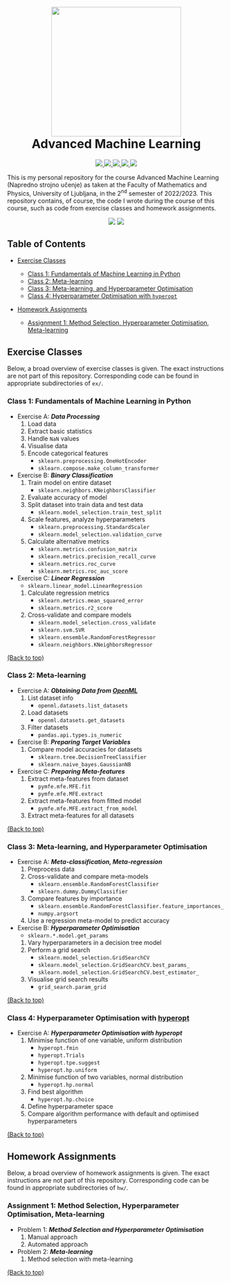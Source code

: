<h1 align="center">
  <br>
  <a href="https://www.fmf.uni-lj.si/en/"><img src="http://phd.fmf.uni-lj.si/img/logo.gif" width="300"></a>
  <br>
  Advanced Machine Learning
  <br>
</h1>

<p align="center">
  <a href="https://www.fmf.uni-lj.si/sl/imenik/238/todorovski-ljupco/">
    <img src="https://img.shields.io/badge/Professor-Ljup%C4%8Do%20Todorovski-red">
  </a>
  <a href="https://www.fmf.uni-lj.si/sl/imenik/1402/brence-jure/">
    <img src="https://img.shields.io/badge/Assistant-Jure%20Brence-red">
  </a>
  <a href="https://www.fmf.uni-lj.si/sl/imenik/273/osojnik-aljaz/">
    <img src="https://img.shields.io/badge/Assistant-Alja%C5%BE%20Osojnik-red">
  </a>
  <a href="https://www.fmf.uni-lj.si/sl/imenik/177/petkovic-matej/">
    <img src="https://img.shields.io/badge/Assistant-Matej%20Petkovi%C4%87-red">
  </a>
  <a href="https://github.com/nacezavrtanik">
    <img src="https://img.shields.io/badge/RepositoryOwner-Nace%20Zavrtanik-lightgrey">
  </a>
</p>


This is my personal repository for the course Advanced Machine Learning (Napredno strojno učenje) as taken at the
Faculty of Mathematics and Physics, University of Ljubljana, in the 2<sup>nd</sup> semester of 2022/2023. This
repository contains, of course, the code I wrote during the course of this course, such as code from exercise classes
and homework assignments.


<p align="center">
    <img src="https://img.shields.io/badge/python-3.10-9cf">
    <img src="https://img.shields.io/badge/venv-requirements.txt-9cf">
</p>


## Table of Contents

- [Exercise Classes](#exercise-classes)
  - [Class 1: Fundamentals of Machine Learning in Python](#class-1-fundamentals-of-machine-learning-in-python)
  - [Class 2: Meta-learning](#class-2-meta-learning)
  - [Class 3: Meta-learning, and Hyperparameter Optimisation](#class-3-meta-learning-and-hyperparameter-optimisation)
  - [Class 4: Hyperparameter Optimisation with `hyperopt`](#class-4-hyperparameter-optimisation-with-hyperopt)
  
- [Homework Assignments](#homework-assignments)
  - [Assignment 1: Method Selection, Hyperparameter Optimisation, Meta-learning](#assignment-1-method-selection-hyperparameter-optimisation-meta-learning)


## Exercise Classes

Below, a broad overview of exercise classes is given. The exact instructions are not part of this repository.
Corresponding code can be found in appropriate subdirectories of `ex/`.

### Class 1: Fundamentals of Machine Learning in Python

- Exercise A: ***Data Processing***
  1. Load data
  2. Extract basic statistics
  3. Handle `NaN` values
  4. Visualise data
  5. Encode categorical features
     - `sklearn.preprocessing.OneHotEncoder`
     - `sklearn.compose.make_column_transformer`
- Exercise B: ***Binary Classification***
  1. Train model on entire dataset
     - `sklearn.neighbors.KNeighborsClassifier`
  2. Evaluate accuracy of model
  3. Split dataset into train data and test data
     - `sklearn.model_selection.train_test_split`
  4. Scale features, analyze hyperparameters
     - `sklearn.preprocessing.StandardScaler`
     - `sklearn.model_selection.validation_curve`
  5. Calculate alternative metrics
     - `sklearn.metrics.confusion_matrix`
     - `sklearn.metrics.precision_recall_curve`
     - `sklearn.metrics.roc_curve`
     - `sklearn.metrics.roc_auc_score`
- Exercise C: ***Linear Regression***
  - `sklearn.linear_model.LinearRegression`
  1. Calculate regression metrics
     - `sklearn.metrics.mean_squared_error`
     - `sklearn.metrics.r2_score`
  2. Cross-validate and compare models
     - `sklearn.model_selection.cross_validate`
     - `sklearn.svm.SVR`
     - `sklearn.ensemble.RandomForestRegressor`
     - `sklearn.neighbors.KNeighborsRegressor`

[(Back to top)](#table-of-contents)

### Class 2: Meta-learning

- Exercise A: ***Obtaining Data from [OpenML](https://www.openml.org/)***
  1. List dataset info
     - `openml.datasets.list_datasets`
  2. Load datasets
     - `openml.datasets.get_datasets`
  3. Filter datasets
     - `pandas.api.types.is_numeric`
- Exercise B: ***Preparing Target Variables***
  1. Compare model accuracies for datasets
     - `sklearn.tree.DecisionTreeClassifier`
     - `sklearn.naive_bayes.GaussianNB`
- Exercise C: ***Preparing Meta-features***
  1. Extract meta-features from dataset
     - `pymfe.mfe.MFE.fit`
     - `pymfe.mfe.MFE.extract`
  2. Extract meta-features from fitted model
     - `pymfe.mfe.MFE.extract_from_model`
  3. Extract meta-features for all datasets

[(Back to top)](#table-of-contents)

### Class 3: Meta-learning, and Hyperparameter Optimisation

- Exercise A: ***Meta-classification, Meta-regression***
  1. Preprocess data
  2. Cross-validate and compare meta-models
     - `sklearn.ensemble.RandomForestClassifier`
     - `sklearn.dummy.DummyClassifier`
  3. Compare features by importance
     - `sklearn.ensemble.RandomForestClassifier.feature_importances_`
     - `numpy.argsort`
  4. Use a regression meta-model to predict accuracy
- Exercise B: ***Hyperparameter Optimisation***
  - `sklearn.*.model.get_params`
  1. Vary hyperparameters in a decision tree model
  2. Perform a grid search
     - `sklearn.model_selection.GridSearchCV`
     - `sklearn.model_selection.GridSearchCV.best_params_`
     - `sklearn.model_selection.GridSearchCV.best_estimator_`
  3. Visualise grid search results
     - `grid_search.param_grid`

[(Back to top)](#table-of-contents)

### Class 4: Hyperparameter Optimisation with [hyperopt](https://github.com/hyperopt)

- Exercise A: ***Hyperparameter Optimisation with hyperopt***
  1. Minimise function of one variable, uniform distribution
     - `hyperopt.fmin`
     - `hyperopt.Trials`
     - `hyperopt.tpe.suggest`
     - `hyperopt.hp.uniform`
  2. Minimise function of two variables, normal distribution
     - `hyperopt.hp.normal`
  3. Find best algorithm
     - `hyperopt.hp.choice`
  4. Define hyperparameter space
  5. Compare algorithm performance with default and optimised hyperparameters

[(Back to top)](#table-of-contents)


## Homework Assignments

Below, a broad overview of homework assignments is given. The exact instructions are not part of this repository.
Corresponding code can be found in appropriate subdirectories of `hw/`.

### Assignment 1: Method Selection, Hyperparameter Optimisation, Meta-learning

- Problem 1: ***Method Selection and Hyperparameter Optimisation***
    1. Manual approach
    2. Automated approach
- Problem 2: ***Meta-learning***
    1. Method selection with meta-learning

[(Back to top)](#table-of-contents)
